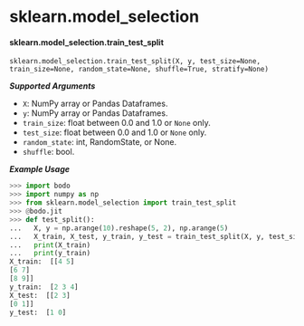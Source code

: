 # sklearn.model_selection

#### sklearn.model_selection.train_test_split

`sklearn.model_selection.train_test_split(X, y, test_size=None, train_size=None, random_state=None, shuffle=True, stratify=None)`

***Supported Arguments***

- `X`: NumPy array or Pandas Dataframes.
- `y`: NumPy array or Pandas Dataframes.
- `train_size`: float between 0.0 and 1.0 or `None` only.
- `test_size`: float between 0.0 and 1.0 or `None` only.
- `random_state`: int, RandomState, or None.
- `shuffle`: bool.

***Example Usage***

```py
>>> import bodo
>>> import numpy as np
>>> from sklearn.model_selection import train_test_split
>>> @bodo.jit
>>> def test_split():
...   X, y = np.arange(10).reshape(5, 2), np.arange(5)
...   X_train, X_test, y_train, y_test = train_test_split(X, y, test_size = 0.33, random_state=42)
...   print(X_train)
...   print(y_train)
X_train:  [[4 5]
[6 7]
[8 9]]
y_train:  [2 3 4]
X_test:  [[2 3]
[0 1]]
y_test:  [1 0]
```
